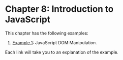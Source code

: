 # Chapter 8: Introduction to JavaScript

This chapter has the following examples:
1. [Example 1](https://itcs333.github.io/examples/ch8/dom-manipulation.html): JavaScript DOM Manipulation.

Each link will take you to an explanation of the example.
